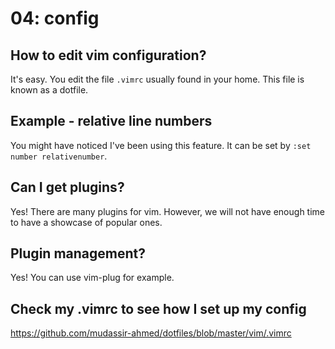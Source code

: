 # 04: config

## How to edit vim configuration?
It's easy. You edit the file `.vimrc` usually found
in your home. This file is known as a dotfile.

## Example - relative line numbers
You might have noticed I've been using this feature.
It can be set by `:set number relativenumber`.

## Can I get plugins?
Yes! There are many plugins for vim. However, we will not
have enough time to have a showcase of popular ones.

## Plugin management?
Yes! You can use vim-plug for example.

## Check my .vimrc to see how I set up my config
https://github.com/mudassir-ahmed/dotfiles/blob/master/vim/.vimrc
